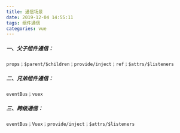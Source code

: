 ```yaml
---
title: 通信场景
date: 2019-12-04 14:55:11
tags: 组件通信
categories: vue
---
```

##### 一、父子组件通信：
```
props；$parent/$children；provide/inject；ref；$attrs/$listeners
```
##### 二、兄弟组件通信：
```
eventBus；vuex
```
##### 三、跨级通信：
```
eventBus；Vuex；provide/inject；$attrs/$listeners
```
